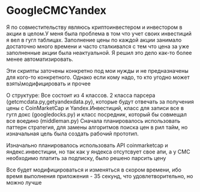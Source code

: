 # GoogleCMCYandex
Я по совместительству являюсь криптоинвестером и инвестором в акции в целом.У меня была проблема в том что учет своих инвестиций я вел в гугл таблицах. 
Заполнение цены по каждой акции занимало достаточно много времени и часто сталкивался c тем что цена за уже заполненные акции была неактуальной.
Я решил это дело как-то более менее автоматизировать. 

Эти скрипты заточены конкретно под мои нужды и не предназначены для кого-то конкретного. Однако если кому надо, то кто угодно может взять\модифицировать и прочее


О структуре:
Все состоит из 4 классов. 2 класса парсера (getcmcdata.py,getyandexdata.py), которые будут отвечать за получения цены с CoinMarketCap и Yandex.Инвестиций, 
класс для записи все в гугл докс (googledocks.py)
и класс посредник, который бы совмещал все воедино (middleman.py) 
Сначала планировалось использовать паттерн стратегия, для замены алгоритмов поиска цен в рил тайм, но изначальная цель была создать рабочий прототип.

Изначально планировалось использовать API coinmarketcap и яндекс.инвестиции, но так как у яндекса отсутсвует свое апи, а у CMC необходимо платить за подписку, было решено парсить цену

Все будет модифицироваться и изменяться в скором времени, ибо время выполнения приложения - 35 секунд, что удовлетворительно, но можно лучше
